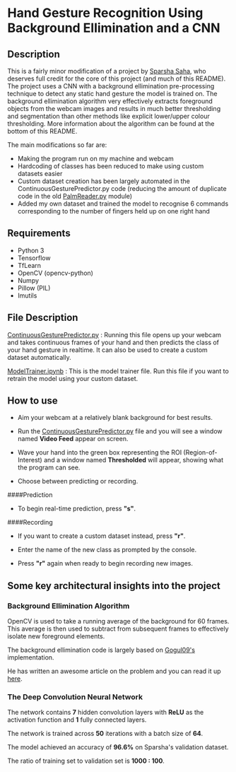 # Hand Gesture Recognition Using Background Ellimination and a CNN

## Description

This is a fairly minor modification of a project by [Sparsha Saha](https://github.com/SparshaSaha/Hand-Gesture-Recognition-Using-Background-Elllimination-and-Convolution-Neural-Network), who deserves full credit for the core of this project (and much of this README).
The project uses a CNN with a background ellimination pre-processing technique to detect any static hand gesture the model is trained on. 
The background ellimination algorithm very effectively extracts foreground objects from the webcam images and results in much better thresholding and segmentation than other methods like explicit lower/upper colour thresholding. More information about the algorithm can be found at the bottom of this README.

The main modifications so far are:
* Making the program run on my machine and webcam
* Hardcoding of classes has been reduced to make using custom datasets easier
* Custom dataset creation has been largely automated in the ContinuousGesturePredictor.py code (reducing the amount of duplicate code in the old [PalmReader.py](https://github.com/SparshaSaha/Hand-Gesture-Recognition-Using-Background-Elllimination-and-Convolution-Neural-Network/blob/master/PalmReader.py) module)
* Added my own dataset and trained the model to recognise 6 commands corresponding to the number of fingers held up on one right hand

## Requirements

* Python 3
* Tensorflow
* TfLearn
* OpenCV (opencv-python)
* Numpy
* Pillow (PIL)
* Imutils

## File Description

[ContinuousGesturePredictor.py](https://github.com/Syndallic/gesture-recognition/blob/master/ContinuousGesturePredictor.py) : Running this file opens up your webcam and takes continuous frames of your hand and then predicts the class of your hand gesture in realtime. It can also be used to create a custom dataset automatically. 

[ModelTrainer.ipynb](https://github.com/Syndallic/gesture-recognition/blob/master/ModelTrainer.ipynb) : This is the model trainer file. Run this file if you want to retrain the model using your custom dataset.

## How to use

* Aim your webcam at a relatively blank background for best results. 

* Run the [ContinuousGesturePredictor.py](https://github.com/Syndallic/gesture-recognition/blob/master/ContinuousGesturePredictor.py) file and you will see a window named **Video Feed** appear on screen. 

* Wave your hand into the green box representing the ROI (Region-of-Interest) and a window named **Thresholded** will appear, showing what the program can see.

* Choose between predicting or recording. 

####Prediction
* To begin real-time prediction, press **"s"**. 

####Recording
* If you want to create a custom dataset instead, press **"r"**.

* Enter the name of the new class as prompted by the console. 

* Press **"r"** again when ready to begin recording new images. 

## Some key architectural insights into the project

### Background Ellimination Algorithm

OpenCV is used to take a running average of the background for 60 frames. This average is then used to subtract from subsequent frames to effectively isolate new foreground elements. 

The background ellimination code is largely based on [Gogul09's](https://github.com/Gogul09) implementation.

He has written an awesome article on the problem and you can read it up [here](https://gogul09.github.io/software/hand-gesture-recognition-p1).

### The Deep Convolution Neural Network

The network contains **7** hidden convolution layers with **ReLU** as the activation function and **1** fully connected layers.

The network is trained across **50** iterations with a batch size of **64**.

The model achieved an accuracy of **96.6%** on Sparsha's validation dataset.

The ratio of training set to validation set is **1000 : 100**.
